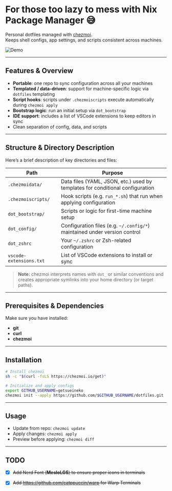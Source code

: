 # For those too lazy to mess with Nix Package Manager 😅

Personal dotfiles managed with [chezmoi](https://chezmoi.io/).  
Keeps shell configs, app settings, and scripts consistent across machines.

![Demo](assets/demo.gif)

---

## Features & Overview

- **Portable**: one repo to sync configuration across all your machines  
- **Templated / data-driven**: support for machine-specific logic via `dotfiles` templating  
- **Script hooks**: scripts under `.chezmoiscripts` execute automatically during `chezmoi apply`  
- **Bootstrap logic**: run an initial setup via `dot_bootstrap`  
- **IDE support**: includes a list of VSCode extensions to keep editors in sync  
- Clean separation of config, data, and scripts  

---

## Structure & Directory Description

Here’s a brief description of key directories and files:

| Path | Purpose |
|---|---|
| `.chezmoidata/` | Data files (YAML, JSON, etc.) used by templates for conditional configuration |
| `.chezmoiscripts/` | Hook scripts (e.g. `run_*.sh`) that run when applying configuration |
| `dot_bootstrap/` | Scripts or logic for first-time machine setup |
| `dot_config/` | Configuration files (e.g. `~/.config/*`) maintained under version control |
| `dot_zshrc` | Your `~/.zshrc` or Zsh-related configuration |
| `vscode-extensions.txt` | List of VSCode extensions to install or sync |

> **Note:** chezmoi interprets names with `dot_` or similar conventions and creates appropriate symlinks into your home directory (or target paths).

---

## Prerequisites & Dependencies

Make sure you have installed:

- **git**
- **curl**
- **chezmoi**

---

## Installation

```bash
# Install chezmoi
sh -c "$(curl -fsLS https://chezmoi.io/get)"

# Initialize and apply configs
export GITHUB_USERNAME=getsueineko
chezmoi init --apply https://github.com/$GITHUB_USERNAME/dotfiles.git
```

---

## Usage

- Update from repo: `chezmoi update`
- Apply changes: `chezmoi apply`
- Preview before applying: `chezmoi diff`

---

## TODO

- [x] ~~Add Nerd Font (**MesloLGS**) to ensure proper icons in terminals~~
- [x] ~~Add https://github.com/catppuccin/warp for Warp Terminals~~




